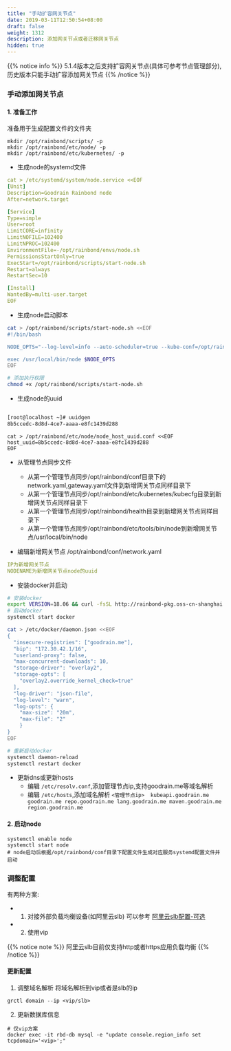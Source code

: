 ```yaml
---
title: "手动扩容网关节点"
date: 2019-03-11T12:50:54+08:00
draft: false
weight: 1312
description: 添加网关节点或者迁移网关节点
hidden: true
---
```


{{% notice info %}}
5.1.4版本之后支持扩容网关节点(具体可参考节点管理部分),历史版本只能手动扩容添加网关节点
{{% /notice %}}

### 手动添加网关节点

#### 1. 准备工作

准备用于生成配置文件的文件夹

```
mkdir /opt/rainbond/scripts/ -p
mkdir /opt/rainbond/etc/node/ -p
mkdir /opt/rainbond/etc/kubernetes/ -p
```

- 生成node的systemd文件

```yaml
cat > /etc/systemd/system/node.service <<EOF
[Unit]
Description=Goodrain Rainbond node
After=network.target

[Service]
Type=simple
User=root
LimitCORE=infinity
LimitNOFILE=102400
LimitNPROC=102400
EnvironmentFile=-/opt/rainbond/envs/node.sh
PermissionsStartOnly=true
ExecStart=/opt/rainbond/scripts/start-node.sh
Restart=always
RestartSec=10

[Install]
WantedBy=multi-user.target
EOF
```

* 生成node启动脚本

```bash
cat > /opt/rainbond/scripts/start-node.sh <<EOF
#!/bin/bash

NODE_OPTS="--log-level=info --auto-scheduler=true --kube-conf=/opt/rainbond/etc/kubernetes/kubecfg/admin.kubeconfig --etcd=http://<管理节点ip>:2379   --hostIP=<本机ip> --run-mode worker --noderule gateway"

exec /usr/local/bin/node $NODE_OPTS
EOF

# 添加执行权限
chmod +x /opt/rainbond/scripts/start-node.sh
```

* 生成node的uuid

```bash

[root@localhost ~]# uuidgen
8b5ccedc-8d8d-4ce7-aaaa-e8fc1439d288
```

```
cat > /opt/rainbond/etc/node/node_host_uuid.conf <<EOF
host_uuid=8b5ccedc-8d8d-4ce7-aaaa-e8fc1439d288
EOF

```

* 从管理节点同步文件
    * 从第一个管理节点同步/opt/rainbond/conf目录下的network.yaml,gateway.yaml文件到新增网关节点同样目录下
    * 从第一个管理节点同步/opt/rainbond/etc/kubernetes/kubecfg目录到新增网关节点同样目录下
    * 从第一个管理节点同步/opt/rainbond/health目录到新增网关节点同样目录下
    * 从第一个管理节点同步/opt/rainbond/etc/tools/bin/node到新增网关节点/usr/local/bin/node

* 编辑新增网关节点 /opt/rainbond/conf/network.yaml

```yaml
IP为新增网关节点
NODENAME为新增网关节点node的uuid
```

* 安装docker并启动

```bash
# 安装docker
export VERSION=18.06 && curl -fsSL http://rainbond-pkg.oss-cn-shanghai.aliyuncs.com/releases/docker/install-docker.sh | bash -s docker 
# 启动docker
systemctl start docker

cat > /etc/docker/daemon.json <<EOF
{
  "insecure-registries": ["goodrain.me"],
  "bip": "172.30.42.1/16",
  "userland-proxy": false,
  "max-concurrent-downloads": 10,
  "storage-driver": "overlay2",
  "storage-opts": [
    "overlay2.override_kernel_check=true"
  ],
  "log-driver": "json-file",
  "log-level": "warn",
  "log-opts": {
    "max-size": "20m",
    "max-file": "2"
    }
}
EOF

# 重新启动docker
systemctl daemon-reload
systemctl restart docker
```

* 更新dns或更新hosts
    * 编辑 `/etc/resolv.conf`,添加管理节点ip,支持goodrain.me等域名解析
    * 编辑 `/etc/hosts`,添加域名解析
 `<管理节点ip>  kubeapi.goodrain.me goodrain.me repo.goodrain.me lang.goodrain.me maven.goodrain.me region.goodrain.me`

#### 2. 启动node

```
systemctl enable node
systemctl start node
# node启动后根据/opt/rainbond/conf目录下配置文件生成对应服务systemd配置文件并启动
```


### 调整配置

有两种方案:

- 1. 对接外部负载均衡设备(如阿里云slb) 可以参考 [阿里云slb配置-可选](/user-operations/install/install-base-alicloud/#2-5-阿里云slb配置-可选)
- 2. 使用vip

{{% notice note %}}
阿里云slb目前仅支持http或者https应用负载均衡
{{% /notice %}}

#### 更新配置

1. 调整域名解析 将域名解析到vip或者是slb的ip

```
grctl domain --ip <vip/slb>
```

2. 更新数据库信息

```
# 仅vip方案
docker exec -it rbd-db mysql -e "update console.region_info set tcpdomain='<vip>';"
```

